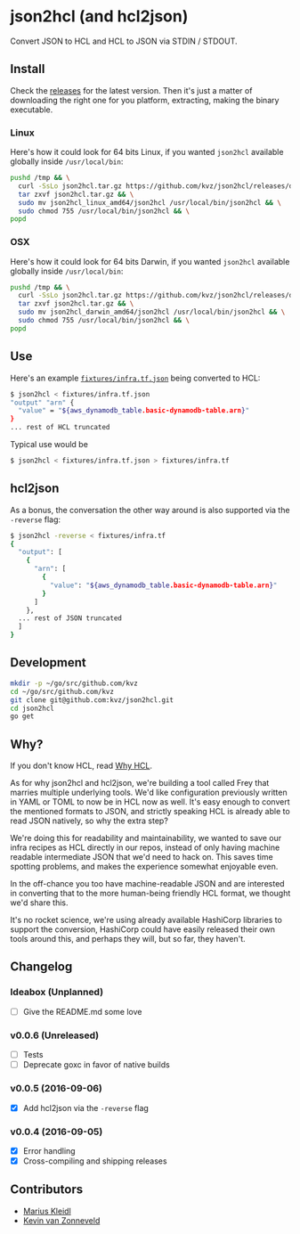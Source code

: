# json2hcl (and hcl2json)

Convert JSON to HCL and HCL to JSON via STDIN / STDOUT.

## Install

Check the [releases](https://github.com/kvz/json2hcl/releases) for the latest version.
Then it's just a matter of downloading the right one for you platform, extracting, making the binary
executable. 

### Linux

Here's how it could look for 64 bits Linux, if you wanted `json2hcl` available globally inside
`/usr/local/bin`:

```bash
pushd /tmp && \
  curl -SsLo json2hcl.tar.gz https://github.com/kvz/json2hcl/releases/download/v0.0.5/json2hcl_linux_amd64.tar.gz && \
  tar zxvf json2hcl.tar.gz && \
  sudo mv json2hcl_linux_amd64/json2hcl /usr/local/bin/json2hcl && \
  sudo chmod 755 /usr/local/bin/json2hcl && \
popd
```

### OSX

Here's how it could look for 64 bits Darwin, if you wanted `json2hcl` available globally inside
`/usr/local/bin`:

```bash
pushd /tmp && \
  curl -SsLo json2hcl.tar.gz https://github.com/kvz/json2hcl/releases/download/v0.0.5/json2hcl_darwin_amd64.zip && \
  tar zxvf json2hcl.tar.gz && \
  sudo mv json2hcl_darwin_amd64/json2hcl /usr/local/bin/json2hcl && \
  sudo chmod 755 /usr/local/bin/json2hcl && \
popd
```

## Use

Here's an example [`fixtures/infra.tf.json`](fixtures/infra.tf.json) being
converted to HCL:

```bash
$ json2hcl < fixtures/infra.tf.json
"output" "arn" {
  "value" = "${aws_dynamodb_table.basic-dynamodb-table.arn}"
}
... rest of HCL truncated
```

Typical use would be

```bash
$ json2hcl < fixtures/infra.tf.json > fixtures/infra.tf
```

## hcl2json

As a bonus, the conversation the other way around is also supported via the `-reverse` flag:

```bash
$ json2hcl -reverse < fixtures/infra.tf
{
  "output": [
    {
      "arn": [
        {
          "value": "${aws_dynamodb_table.basic-dynamodb-table.arn}"
        }
      ]
    }, 
  ... rest of JSON truncated
  ]
}
```

## Development

```bash
mkdir -p ~/go/src/github.com/kvz
cd ~/go/src/github.com/kvz
git clone git@github.com:kvz/json2hcl.git
cd json2hcl
go get
```

## Why?

If you don't know HCL, read [Why HCL](https://github.com/hashicorp/hcl#why).

As for why json2hcl and hcl2json, we're building a tool called Frey that marries multiple underlying
tools. We'd like configuration previously written in YAML or TOML to now be in HCL now as well. 
It's easy enough to convert the mentioned formats to JSON, and strictly speaking HCL is already 
able to read JSON natively, so why the extra step?

We're doing this for readability and maintainability, we wanted to save 
our infra recipes as HCL directly in our repos, instead of only having machine readable intermediate 
JSON that we'd need to hack on. This saves time spotting problems, and makes the experience somewhat 
enjoyable even.

In the off-chance you too have machine-readable JSON and are interested in converting that
to the more human-being friendly HCL format, we thought we'd share this.

It's no rocket science, we're using already available HashiCorp libraries to support the conversion,
HashiCorp could have easily released their own tools around this, and perhaps they will, but 
so far, they haven't.

## Changelog

### Ideabox (Unplanned)

- [ ] Give the README.md some love

### v0.0.6 (Unreleased)

- [ ] Tests
- [ ] Deprecate goxc in favor of native builds

### v0.0.5 (2016-09-06)

- [x] Add hcl2json via the `-reverse` flag 

### v0.0.4 (2016-09-05)

- [x] Error handling
- [x] Cross-compiling and shipping releases

## Contributors

- [Marius Kleidl](https://github.com/Acconut)
- [Kevin van Zonneveld](https://github.com/kvz)
